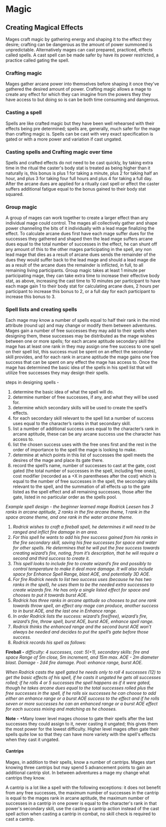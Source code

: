 # Magic

## Creating Magical Effects
Mages craft magic by gathering energy and shaping it to the effect they desire; crafting can be dangerous as the amount of power summoned is unpredictable. Alternatively mages can cast prepared, practiced, effects called spells. A cast spell can be made safer by have its power restricted, a practice called gating the spell.

### Crafting magic
Mages gather arcane power into themselves before shaping it once they've gathered the desired amount of power. Crafting magic allows a mage to create any effect for which they can imagine from the powers they they have access to but doing so is can be both time consuming and dangerous.  

### Casting a spell
Spells are like crafted magic but they have been well rehearsed with their effects being pre determined; spells are, generally, much safer for the mage than crafting magic is. Spells can be cast with very exact specification is gated or with a more power and variation if cast ungated.

### Casting spells and Crafting magic over time
Spells and crafted effects do not need to be cast quickly, by taking extra time in the ritual the caster's body stat is treated as being higher than it naturally is, this bonus is plus 1 for taking a minute, plus 2 for taking half an hour, and plus 3 for taking four full hours and plus 4 for taking a full day. After the arcane dues are applied for a ritually cast spell or effect the caster suffers additional fatigue equal to the bonus gained to their body stat squared.

### Group magic
A group of mages can work together to create a larger effect than any individual mage could control. The mages all collectively gather and shape power channeling the bits of it individually with a lead mage finalizing the effect. To calculate arcane dues first have each mage suffer dues for the successes they gathered and shaped then the lead mage suffers arcane dues equal to the total number of successes in the effect, he can shunt off any amount of this to the other mages participating in the spell, any non lead mage that dies as a result of arcane dues sends the remainder of the dues they would suffer back to the lead mage and should a lead mage die as a result of the arcane dues the remainder is inflicted, in full, to all remaining living participants. Group magic takes at least 1 minute per participating mage, they can take extra time to increase their effective body stat, as above, increasing the cast time to 10 minutes per participant to have each mage gain 1 to their body stat for calculating arcane dues, 2 hours per participant to increase this bonus to 2, or a full day for each participant to increase this bonus to 3.

### Spell lists and creating spells
Each mage may know a number of spells equal to half their rank in the mind attribute (round up) and may change or modify them between adventures. Mages gain a number of free successes they may add to their spells when designing them, these successes may be distributed as the mage wishes between one or more spells; for each arcane aptitude secondary skill the mage has at least one rank in they may assign one free success to one spell on their spell list, this success must be spent on an effect the secondary skill provides, and for each rank in arcane aptitude the mage gains one free success that can be spent on any effect the mage has access to. Once the mage has determined the basic idea of the spells in his spell list that will utilize free successes they may design their spells.

steps in designing spells -
1. determine the basic idea of what the spell will do.
2. determine number of free successes, if any, and what they will be used for.
3. determine which secondary skills will be used to create the spell’s effects.
4. for each secondary skill relevant to the spell list a number of success uses equal to the character’s ranks in that secondary skill.
5. list a number of additional success uses equal to the character’s rank in arcane aptitude, these can be any arcane success use the character has access to.
6. list the chosen success uses with the free ones first and the rest in the order of importance to the spell the mage is looking to make.
7. determine at which points in this list of successes the spell meets the desires of the mage and place its gate there.
8. record the spell’s name, number of successes to cast at the gate, cost gated (the total number of successes in the spell, including free ones), cost modifier (recorded as a +X in parentheses after the cost) which is equal to the number of free successes in the spell, the secondary skills relevant to the spell, and the summation of all effects up to the gate listed as the spell effect and all remaining successes, those after the gate, listed in no particular order as the spells pool.


*Example spell design - the beginner learned mage Rodrick Leesen has 3 ranks in arcane aptitude, 2 ranks in the fire arcane theme, 1 rank in the space arcane theme, and one rank in the water arcane theme.*
1. *Rodrick wishes to craft a fireball spell, he determines it will need to be ranged and inflict fire damage in an area.*
2. *For this spell he wants to add his free success gained from his ranks in the fire secondary skill, saving his free successes for space and water for other spells. He determines that he will put the free success towards creating wizard’s fire, noting, from it’s description, that he will require a second and third success to create it.*
3. *This spell looks to include fire to create wizard’s fire and possibly to control temperature to make it deal more damage. It will also include space for Enhance Spell Range, blast AOE, and potentially 3D AOE.*
4. *For fire Rodrick needs to list two success uses (because he has two ranks in the spell), he uses them to be the needed extra successes to create wizards fire. He has only a single listed effect for space and chooses to put it towards burst AOE.*
5. *Rodrick has three ranks in arcane aptitude so chooses to put one rank towards throw spell, an effect any mage can produce, another success to in burst AOE, and the last one in Enhance range.*
6. *In order Rodrick lists the success: wizard’s fire(free), wizard’s fire, wizard’s fire, throw spell, burst AOE, burst AOE, enhance spell range.*
7. *Rodrick thinks the enhanced range and the second burst AOE won’t always be needed and decides to put the spell’s gate before those success.*
8. *Rodrick records his spell as follows:*

  **Fireball -** *difficulty: 4 successes, cost: 5(+1), secondary skills: fire and space
  Range of 5m close, 5m increment, and 15m max.
  AOE - 2m diameter blast.
  Damage - 2d4 fire damage.
  Pool: enhance range, burst AOE.*

  *When Rodrick casts the spell gated he needs only to roll 4 successes (12) to get the basic effects of his spell, if he casts it ungated he gets all successes rolled; if he rolls 4 or 5 successes the spell happens as if it were gated, though he takes arcane dues equal to the total successes rolled plus the free successes in the spell, if he rolls six successes he can choose to add either an enhance range or a burst AOE success to the effect and if he rolls seven or more successes he can an enhanced range or a burst AOE effect for each success mixing and matching as he chooses.*

  **Note -** *Many lower level mages choose to gate their spells after the last successes they could assign to it, never casting it ungated; this gives them the most power for the lowest difficulty. Higher level mages often gate their spells quite low so that they can have more variety with the spell's effects when they cast it ungated.

#### Cantrips
Mages, in addition to their spells, know a number of cantrips. Mages start knowing three cantrips but may spend 5 advancement points to gain an additional cantrip slot. In between adventures a mage my change what cantrips they know.

A cantrip is a lot like a spell with the following exceptions: it does not benefit from any free successes, the maximum number of successes in the cantrip is equal to the mages rank in arcane aptitude, the maximum number of successes in a cantrip in one power is equal to the character's rank in that power's secondary skill, use the casting a cantrip action instead of the cast spell action when casting a cantrip in combat, no skill check is required to cast a cantrip.
